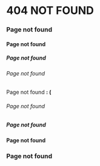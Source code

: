 # 404 NOT FOUND

### Page not found

#### Page not found

##### Page not found

###### Page not found

Page not found    **: (**

###### Page not found

##### Page not found

#### Page not found

### Page not found
